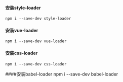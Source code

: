 #### 安装style-loader
    npm i --save-dev style-loader

 #### 安装vue-loader
    npm i --save-dev vue-loader

#### 安装css-loader
    npm i --save-dev css-loader
    
####安装babel-loader
    npm i --save-dev babel-loader